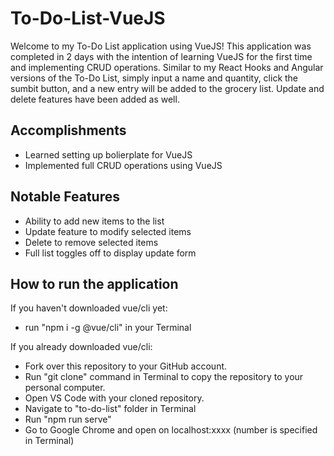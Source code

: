 # To-Do-List-VueJS

Welcome to my To-Do List application using VueJS! This application was completed in 2 days with the intention of learning VueJS for the first time and implementing CRUD operations. Similar to my React Hooks and Angular versions of the To-Do List, simply input a name and quantity, click the sumbit button, and a new entry will be added to the grocery list. Update and delete features have been added as well.

## Accomplishments
- Learned setting up bolierplate for VueJS
- Implemented full CRUD operations using VueJS

## Notable Features
- Ability to add new items to the list
- Update feature to modify selected items
- Delete to remove selected items
- Full list toggles off to display update form

## How to run the application

If you haven't downloaded vue/cli yet:

- run "npm i -g @vue/cli" in your Terminal

If you already downloaded vue/cli:

- Fork over this repository to your GitHub account.
- Run "git clone" command in Terminal to copy the repository to your personal computer.
- Open VS Code with your cloned repository.
- Navigate to "to-do-list" folder in Terminal
- Run "npm run serve"
- Go to Google Chrome and open on localhost:xxxx (number is specified in Terminal)

